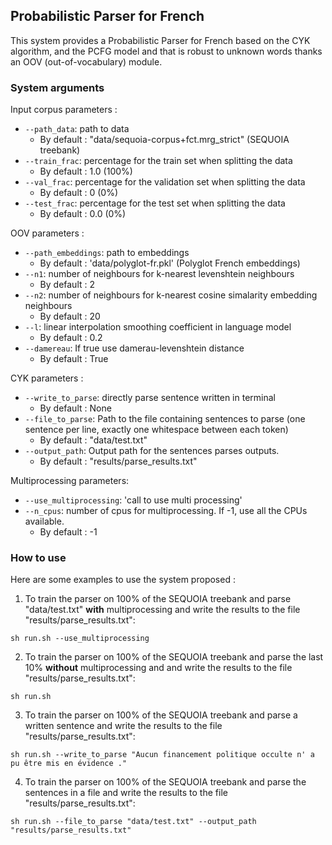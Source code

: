 ## Probabilistic Parser for French

This system provides a Probabilistic Parser for French based on the CYK algorithm, and the PCFG model and that is robust to unknown words thanks an OOV (out-of-vocabulary) module.

### System arguments
Input corpus parameters :
* `--path_data`: path to data
    * By default : "data/sequoia-corpus+fct.mrg_strict" (SEQUOIA treebank)
* `--train_frac`: percentage for the train set when splitting the data
    * By default : 1.0 (100%)
* `--val_frac`: percentage for the validation set when splitting the data
    * By default : 0 (0%)
* `--test_frac`: percentage for the test set when splitting the data
    * By default : 0.0 (0%)

OOV parameters :
* `--path_embeddings`: path to embeddings
    * By default : 'data/polyglot-fr.pkl' (Polyglot French embeddings)
* `--n1`: number of neighbours for k-nearest levenshtein neighbours
    * By default : 2
* `--n2`: number of neighbours for k-nearest cosine simalarity embedding neighbours
    * By default : 20
* `--l`: linear interpolation smoothing coefficient in language model
    * By default : 0.2
* `--damereau`: If true use damerau-levenshtein distance
    * By default : True
    
CYK parameters :
* `--write_to_parse`: directly parse sentence written in terminal
    * By default : None
* `--file_to_parse`: Path to the file containing sentences to parse (one sentence per line, exactly one whitespace between each token)
    * By default : "data/test.txt"
* `--output_path`: Output path for the sentences parses outputs.
    * By default : "results/parse_results.txt"
    
Multiprocessing parameters:
* `--use_multiprocessing`: 'call to use multi processing'
* `--n_cpus`: number of cpus for multiprocessing. If -1, use all the CPUs available.
    * By default : -1

### How to use
Here are some examples to use the system proposed :

1. To train the parser on 100% of the SEQUOIA treebank and parse "data/test.txt" **with** multiprocessing and write the results to the file "results/parse_results.txt":
```
sh run.sh --use_multiprocessing
```

2. To train the parser on 100% of the SEQUOIA treebank and parse the last 10% **without** multiprocessing and and write the results to the file "results/parse_results.txt":
```
sh run.sh 
```

3. To train the parser on 100% of the SEQUOIA treebank and parse a written sentence and write the results to the file "results/parse_results.txt":
```
sh run.sh --write_to_parse "Aucun financement politique occulte n' a pu être mis en évidence ."
```

4. To train the parser on 100% of the SEQUOIA treebank and parse the sentences in a file and write the results to the file "results/parse_results.txt":
```
sh run.sh --file_to_parse "data/test.txt" --output_path "results/parse_results.txt"
```

